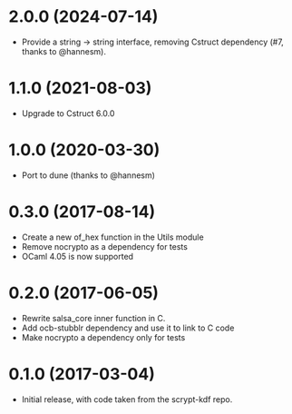 # 2.0.0 (2024-07-14)

* Provide a string -> string interface, removing Cstruct dependency
  (#7, thanks to @hannesm).

# 1.1.0 (2021-08-03)

* Upgrade to Cstruct 6.0.0

# 1.0.0 (2020-03-30)

* Port to dune (thanks to @hannesm)

# 0.3.0 (2017-08-14)

* Create a new of_hex function in the Utils module
* Remove nocrypto as a dependency for tests
* OCaml 4.05 is now supported

# 0.2.0 (2017-06-05)

* Rewrite salsa_core inner function in C.
* Add ocb-stubblr dependency and use it to link to C code
* Make nocrypto a dependency only for tests

# 0.1.0 (2017-03-04)

* Initial release, with code taken from the scrypt-kdf repo.
